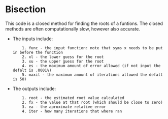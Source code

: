 # Bisection
This code is a closed method for finding the roots of a funtions. The closed methods are often computationally slow, 
however also accurate. 

* The inputs include:

          1. func - the input function: note that syms x needs to be put in before the function
          2. xl - the lower guess for the root
          3. xu - the upper guess for the root
          4. es - the maximum amount of error allowed (if not input the defalt is .0001%)
          5. maxit - the maximum amount of iterations allowed the defalt is 50)
          
* The outputs include:

          1. root - the estimated root value calculated
          2. fx - the value at that root (which should be close to zero)
          3. ea - the aproximate relative error
          4. iter - how many iterations that where ran
